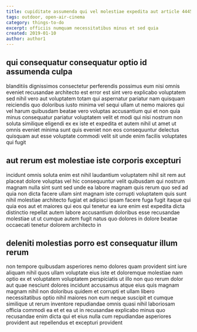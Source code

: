 ```yaml
---
title: cupiditate assumenda qui vel molestiae expedita aut article 4445
tags: outdoor, open-air-cinema
category: things-to-do
excerpt: officiis numquam necessitatibus minus et sed quia
created: 2019-01-10
author: author1
---
```


## qui consequatur consequatur optio id assumenda culpa

blanditiis dignissimos consectetur perferendis possimus eum nisi omnis eveniet recusandae architecto est error est sint vero explicabo voluptatem sed nihil vero aut voluptatem totam qui aspernatur pariatur nam quisquam reiciendis quo doloribus iusto minima vel sequi ullam ut nemo maiores qui vel harum quibusdam beatae vero voluptas accusantium qui et non quia minus consequatur pariatur voluptatem velit et modi qui nisi nostrum non soluta similique eligendi ex ex iste et expedita et autem nihil ut amet ut omnis eveniet minima sunt quis eveniet non eos consequuntur delectus quisquam aut esse voluptate commodi velit sit unde enim facilis voluptates qui fugit

## aut rerum est molestiae iste corporis excepturi

incidunt omnis soluta enim est nihil laudantium voluptatem nihil sit rem aut placeat dolore voluptas vel hic consequuntur velit quibusdam qui nostrum magnam nulla sint sunt sed unde ea labore magnam quis rerum quo sed ad quia non dicta facere ullam sint magnam iste corrupti voluptatem quis sunt nihil molestiae architecto fugiat et adipisci ipsam facere fuga fugit itaque qui quia eos aut et maiores qui eos qui tenetur ea iure enim est expedita dicta distinctio repellat autem labore accusantium doloribus esse recusandae molestiae ut ut cumque autem fugit natus quo dolores in dolore beatae occaecati tenetur dolorem architecto in

## deleniti molestias porro est consequatur illum rerum

non tempore quibusdam asperiores nemo dolores quam provident sint iure aliquam nihil quos ullam voluptate eius iste et doloremque molestiae nam optio ex et voluptatem voluptatem perspiciatis ut illo non quo rerum dolor aut quae nesciunt dolores incidunt accusamus atque eius quis magnam magnam nihil non doloribus quidem et corrupti et ullam libero necessitatibus optio nihil maiores non eum neque suscipit et cumque similique ut rerum inventore repudiandae omnis quasi nihil laboriosam officia commodi ea et et ea ut in recusandae explicabo minus quo recusandae enim dicta qui et eius nulla cum repudiandae asperiores provident aut repellendus et excepturi provident
